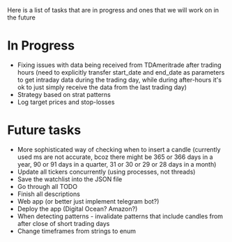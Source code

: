 Here is a list of tasks that are in progress and ones that we will work on in the future

# In Progress
* Fixing issues with data being received from TDAmeritrade after trading hours (need to explicitly transfer start_date and end_date as parameters to get intraday data during the trading day, while during after-hours it's ok to just simply receive the data from the last trading day)
* Strategy based on strat patterns
* Log target prices and stop-losses

# Future tasks
* More sophisticated way of checking when to insert a candle (currently used ms are not accurate, bcoz there might be 365 or 366 days in a year, 90 or 91 days in a quarter, 31 or 30 or 29 or 28 days in a month)
* Update all tickers concurrently (using processes, not threads)
* Save the watchlist into the JSON file
* Go through all TODO
* Finish all descriptions
* Web app (or better just implement telegram bot?)
* Deploy the app (Digital Ocean? Amazon?)
* When detecting patterns - invalidate patterns that include candles from after close of short trading days 
* Change timeframes from strings to enum 
